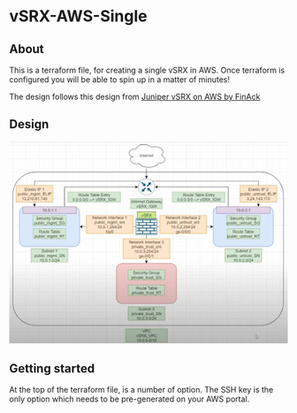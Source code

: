 # vSRX-AWS-Single

## About

This is a terraform file, for creating a single vSRX in AWS. Once terraform is configured you will be able to spin up in a matter of minutes!

The design follows this design from [Juniper vSRX on AWS by FinAck](https://www.youtube.com/watch?v=JT7jb8VxA7c)

## Design

![](aws_vsrx_design.png)

## Getting started

At the top of the terraform file, is a number of option.
The SSH key is the only option which needs to be pre-generated on your AWS portal.

